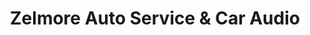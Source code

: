 ---
title: "Zelmore Auto Service & Car Audio"
url: /medicine-hat/zelmore-auto-service-und-car-audio/
shop: Autowerkstatt
---